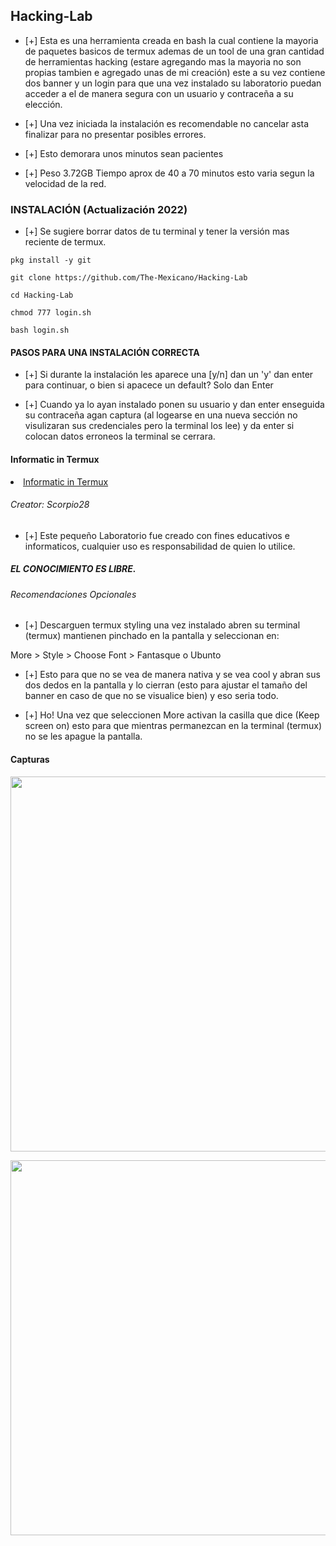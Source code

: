 ## Hacking-Lab

* [+] Esta es una herramienta creada en bash la cual contiene la mayoria de paquetes basicos de termux ademas de un tool de una gran cantidad de herramientas hacking (estare agregando mas la mayoria no son propias tambien e agregado unas de mi creación) este a su vez contiene dos banner y un login para que una vez instalado su laboratorio puedan acceder a el de manera segura con un usuario y contraceña a su elección.

* [+] Una vez iniciada la instalación es recomendable no cancelar asta finalizar para no presentar posibles errores.

* [+] Esto demorara unos minutos sean pacientes

* [+] Peso 3.72GB Tiempo aprox de 40 a 70 minutos esto varia segun la velocidad de la red.

### INSTALACIÓN (Actualización 2022)

* [+] Se sugiere borrar datos de tu terminal y tener la versión mas reciente de termux.

```
pkg install -y git

git clone https://github.com/The-Mexicano/Hacking-Lab

cd Hacking-Lab

chmod 777 login.sh

bash login.sh
```

#### PASOS PARA UNA INSTALACIÓN CORRECTA

* [+] Si durante la instalación les aparece una [y/n] dan un 'y' dan enter para continuar, o bien si apacece un default? Solo dan Enter

* [+] Cuando ya lo ayan instalado ponen su usuario y dan enter enseguida su contraceña agan captura (al logearse en una nueva sección no visulizaran sus credenciales pero la terminal los lee) y da enter si colocan datos erroneos la terminal se cerrara.

#### Informatic in Termux


<li>
<a href="https://t.me/Informatic_in_Termux">Informatic in Termux</a>
</li>

###### Creator: Scorpio28


* [+] Este pequeño Laboratorio fue creado con fines educativos e informaticos, cualquier uso es responsabilidad de quien lo utilice.


##### EL CONOCIMIENTO ES LIBRE.

###### Recomendaciones Opcionales

* [+] Descarguen termux styling una vez instalado abren su terminal (termux) mantienen pinchado en la pantalla y seleccionan en:

More > Style > Choose Font > Fantasque o Ubunto

* [+] Esto para que no se vea de manera nativa y se vea cool y abran sus dos dedos en la pantalla y lo cierran (esto para ajustar el tamaño del banner en caso de que no se visualice bien) y eso seria todo.

* [+] Ho! Una vez que seleccionen More activan la casilla que dice (Keep screen on) esto para que mientras permanezcan en la terminal (termux) no se les apague la pantalla.

#### Capturas
<p align="center">
	<img src="https://i.imgur.com/a2MBQnW.jpeg" width="600px">
</p>
<p align="center">
	<img src="https://i.imgur.com/W3O2e9O.jpeg" width="600px">
</p>
